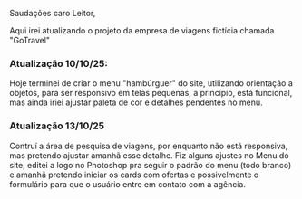 Saudações caro Leitor,

Aqui irei atualizando o projeto da empresa de viagens fictícia chamada "GoTravel"

<h3>Atualização 10/10/25:</h3>

Hoje terminei de criar o menu "hambúrguer" do site, utilizando orientação a objetos, para ser responsivo em telas pequenas, a princípio, está funcional, mas ainda iriei ajustar paleta de cor e detalhes pendentes no menu.

<h3>Atualização 13/10/25</h3>

Contruí a área de pesquisa de viagens, por enquanto não está responsiva, mas pretendo ajustar amanhã esse detalhe. Fiz alguns ajustes no Menu do site, editei a logo no Photoshop pra seguir o padrão do menu (todo branco) e amanhã pretendo iniciar os cards com ofertas e possivelmente o formulário para que o usuário entre em contato com a agência.